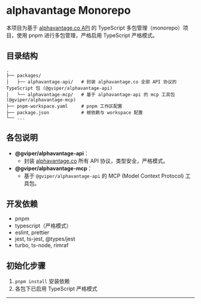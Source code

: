 # alphavantage Monorepo

本项目为基于 [alphavantage.co API](https://www.alphavantage.co/documentation/#) 的 TypeScript 多包管理（monorepo）项目，使用 pnpm 进行多包管理，严格启用 TypeScript 严格模式。

## 目录结构

```
.
├── packages/
│   ├── alphavantage-api/   # 封装 alphavantage.co 全部 API 协议的 TypeScript 包 (@gviper/alphavantage-api)
│   └── alphavantage-mcp/   # 基于 alphavantage-api 的 mcp 工具包 (@gviper/alphavantage-mcp)
├── pnpm-workspace.yaml     # pnpm 工作区配置
├── package.json            # 根依赖与 workspace 配置
└── ...
```

## 各包说明

- **@gviper/alphavantage-api**：
  - 封装 [alphavantage.co](https://www.alphavantage.co/documentation/#) 所有 API 协议，类型安全，严格模式。
- **@gviper/alphavantage-mcp**：
  - 基于 `@gviper/alphavantage-api` 的 MCP (Model Context Protocol) 工具包。

## 开发依赖
- pnpm
- typescript（严格模式）
- eslint, prettier
- jest, ts-jest, @types/jest
- turbo, ts-node, rimraf

## 初始化步骤
1. `pnpm install` 安装依赖
2. 各包下已启用 TypeScript 严格模式

---
